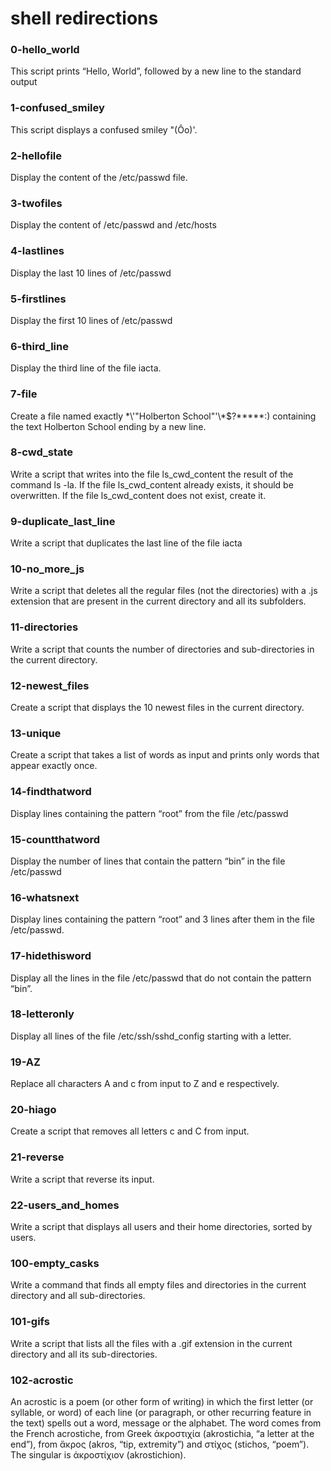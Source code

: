 # shell redirections
### 0-hello_world
This script prints “Hello, World”, followed by a new line to the standard output

### 1-confused_smiley
This script displays a confused smiley "(Ôo)'.

### 2-hellofile
Display the content of the /etc/passwd file.

### 3-twofiles
Display the content of /etc/passwd and /etc/hosts

### 4-lastlines
Display the last 10 lines of /etc/passwd

### 5-firstlines
Display the first 10 lines of /etc/passwd

### 6-third_line
Display the third line of the file iacta.

### 7-file
Create a file named exactly \*\\'"Holberton School"\'\\*$\?\*\*\*\*\*:) containing the text Holberton School ending by a new line.

### 8-cwd_state
Write a script that writes into the file ls_cwd_content the result of the command ls -la. If the file ls_cwd_content already exists, it should be overwritten. If the file ls_cwd_content does not exist, create it.

### 9-duplicate_last_line
Write a script that duplicates the last line of the file iacta

### 10-no_more_js
Write a script that deletes all the regular files (not the directories) with a .js extension that are present in the current directory and all its subfolders.

### 11-directories
Write a script that counts the number of directories and sub-directories in the current directory.

### 12-newest_files
Create a script that displays the 10 newest files in the current directory.

### 13-unique
Create a script that takes a list of words as input and prints only words that appear exactly once.

### 14-findthatword
Display lines containing the pattern “root” from the file /etc/passwd

### 15-countthatword
Display the number of lines that contain the pattern “bin” in the file /etc/passwd

### 16-whatsnext
Display lines containing the pattern “root” and 3 lines after them in the file /etc/passwd.

### 17-hidethisword
Display all the lines in the file /etc/passwd that do not contain the pattern “bin”.

### 18-letteronly
Display all lines of the file /etc/ssh/sshd_config starting with a letter.

### 19-AZ
Replace all characters A and c from input to Z and e respectively.

### 20-hiago
Create a script that removes all letters c and C from input.

### 21-reverse
Write a script that reverse its input.

### 22-users_and_homes
Write a script that displays all users and their home directories, sorted by users.

### 100-empty_casks
Write a command that finds all empty files and directories in the current directory and all sub-directories.

### 101-gifs
Write a script that lists all the files with a .gif extension in the current directory and all its sub-directories.

### 102-acrostic
An acrostic is a poem (or other form of writing) in which the first letter (or syllable, or word) of each line (or paragraph, or other recurring feature in the text) spells out a word, message or the alphabet. The word comes from the French acrostiche, from Greek ἀκροστιχία (akrostichia, “a letter at the end”), from ἄκρος (akros, “tip, extremity”) and στίχος (stichos, “poem”). The singular is ἀκροστίχιον (akrostichion).
```bash


